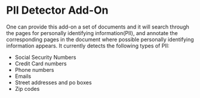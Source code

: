 
# PII Detector Add-On

One can provide this add-on a set of documents and it will search through the pages for personally identifying information(PII), and annotate the corresponding pages in the document where possible personally identifying information appears. It currently detects the following types of PII:

- Social Security Numbers
- Credit Card numbers
- Phone numbers
- Emails 
- Street addresses and po boxes
- Zip codes
